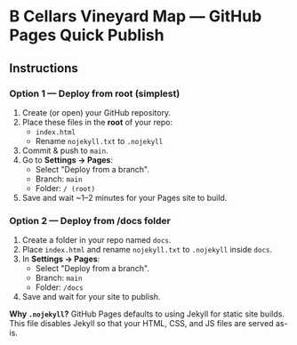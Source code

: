 # B Cellars Vineyard Map — GitHub Pages Quick Publish

## Instructions

### Option 1 — Deploy from root (simplest)
1. Create (or open) your GitHub repository.
2. Place these files in the **root** of your repo:
   - `index.html`
   - Rename `nojekyll.txt` to `.nojekyll`
3. Commit & push to `main`.
4. Go to **Settings → Pages**:
   - Select "Deploy from a branch".
   - Branch: `main`
   - Folder: `/ (root)`
5. Save and wait ~1–2 minutes for your Pages site to build.

### Option 2 — Deploy from /docs folder
1. Create a folder in your repo named `docs`.
2. Place `index.html` and rename `nojekyll.txt` to `.nojekyll` inside `docs`.
3. In **Settings → Pages**:
   - Select "Deploy from a branch".
   - Branch: `main`
   - Folder: `/docs`
4. Save and wait for your site to publish.

**Why `.nojekyll`?**
GitHub Pages defaults to using Jekyll for static site builds. This file disables Jekyll so that your HTML, CSS, and JS files are served as-is.
